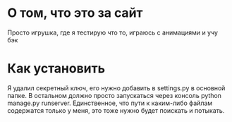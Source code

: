 <h1>О том, что это за сайт</h1>
<a>Просто игрушка, где я тестирую что то, играюсь с анимациями и учу бэк</a>

<h1>Как установить</h1>
<a>Я удалил секретный ключ, его нужно добавить в settings.py в основной папке. В остальном должно просто запускаться через консоль python manage.py runserver. Единственное, что пути к каким-либо файлам содержатся только у меня, это тоже нужно будет поискать и потыкать.</a>
